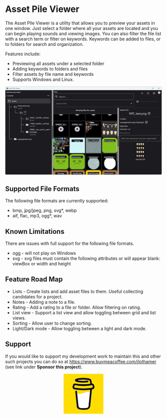 # Asset Pile Viewer

The Asset Pile Viewer is a utility that allows you to preview your assets in one window.  Just select a folder where all your assets are located and you can begin playing sounds and viewing images.  You can also filter the file list with a search term or filter on keywords.  Keywords can be added to files, or to folders for search and organization.

Features include:

  * Previewing all assets under a selected folder
  * Adding keywords to folders and files
  * Filter assets by file name and keywords
  * Supports Windows and Linux.


<p align="center">
<img src="readme_images/screenshot.png" />
</p>



## Supported File Formats
The following file formats are currently supported:

  * bmp, jpg/jpeg, png, svg*, webp
  * aif, flac, mp3, ogg*, wav

## Known Limitations
There are issues with full support for the following file formats.

  * ogg - will not play on Windows
  * svg - svg files must contain the following attributes or will appear blank: viewBox or width and height

## Feature Road Map

  * Lists - Create lists and add asset files to them.  Useful collecting  candidates for a project.
  * Notes - Adding a note to a file.
  * Rating - Add a rating to a file or folder.  Allow filtering on rating.
  * List view - Support a list view and allow toggling between grid and list views.
  * Sorting - Allow user to change sorting.
  * Light/Dark mode - Allow toggling between a light and dark mode.


## Support
If you would like to support my development work to maintain this and other such projects you can do so at https://www.buymeacoffee.com/jlothamer (see link under <strong>Sponsor this project</strong>).
<br>

<p align="center">
<img src="readme_images/bmc-logo-yellow-128.png" />
</p>

